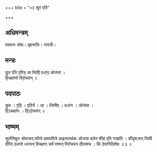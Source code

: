 +++
title = "०३ सुत एति"

+++
## अधिमन्त्रम्
पवमानः सोमः। बृहन्मतिः। गायत्री।

## मन्त्रः
सु॒त ए॑ति प॒वित्र॒ आ त्विषिं॒ दधा॑न॒ ओज॑सा ।  
वि॒चक्षा॑णो विरो॒चय॑न् ॥

## पदपाठः
सु॒तः । ए॒ति॒ । प॒वित्रे॑ । आ । त्विषि॑म् । दधा॑नः । ओज॑सा ।  
वि॒ऽचक्षा॑णः । वि॒ऽरो॒चय॑न् ॥

## भाष्यम्
सुतोभिषुतः सोमःसन् पवित्रे दशापवित्रे आइत्यनर्थकः ओजसा बलेन शीघ्रं एति गच्छति । कीदृशःसन् त्विषिं दीप्तिं दधानो धारयन् विचक्षणः सर्वं पश्यन् विरोचयन् दीपयंश्च । किं देवानितिशेषः ॥ ३ ॥